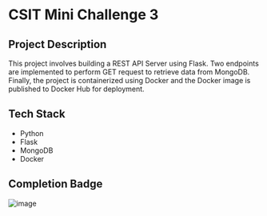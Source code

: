 # CSIT Mini Challenge 3

## Project Description

This project involves building a REST API Server using Flask. Two endpoints are implemented to perform GET request to retrieve data from MongoDB. Finally, the project is containerized using Docker and the Docker image is published to Docker Hub for deployment.

## Tech Stack

-   Python
-   Flask
-   MongoDB
-   Docker

## Completion Badge

![image](https://github.com/xingjie99/csit-mini-challenge-3/assets/69759370/60aaf2c2-00ed-4bab-8c78-8028235cf60d)
